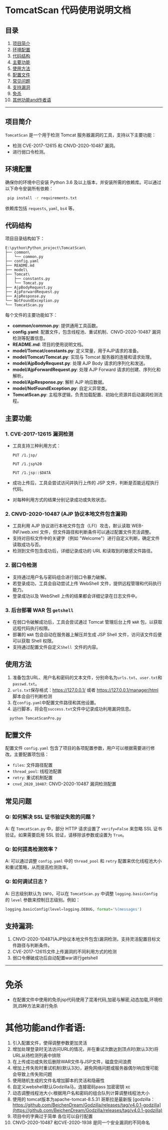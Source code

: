 # TomcatScan 代码使用说明文档

## 目录

1. [项目简介](#项目简介)
2. [环境配置](#环境配置)
3. [代码结构](#代码结构)
4. [主要功能](#主要功能)
5. [使用方法](#使用方法)
6. [配置文件](#配置文件)
7. [常见问题](#常见问题)
8. [支持漏洞](#支持漏洞)
9. [免杀](#免杀)
10. [其他功能and作者语](#其他功能and作者语)

---

## 项目简介

`TomcatScan` 是一个用于检测 Tomcat 服务器漏洞的工具，支持以下主要功能：

- 检测 CVE-2017-12615 和 CNVD-2020-10487 漏洞。
- 进行弱口令检测。

## 环境配置

确保你的环境中已安装 Python 3.6 及以上版本，并安装所需的依赖库。可以通过以下命令安装所有依赖：

~~~bash
 pip install -r requirements.txt
~~~

依赖库包括 `requests`, `yaml`, `bs4` 等。
## 代码结构

项目目录结构如下：

~~~
E:\python\Python_project\TomcatScan\
├── common\
│   └── common.py
├── config.yaml
├── README.md
├── model\
├── Tomcat\
│   ├── constants.py
│   └── Tomcat.py
├── AjpBodyRequest.py
├── AjpForwardRequest.py
├── AjpResponse.py
└── NotFoundException.py
└── TomcatScan.py
~~~

每个文件的主要功能如下：

- **common/common.py**: 提供通用工具函数。
- **config.yaml**: 配置文件，包含线程池、重试机制、CNVD-2020-10487 漏洞检测等配置信息。
- **README.md**: 项目的使用说明文档。
- **model/Tomcat/constants.py**: 定义常量，用于AJP请求的准备。
- **model/Tomcat/Tomcat.py**: 实现与 Tomcat 服务器的连接和请求处理。
- **model/AjpBodyRequest.py**: 处理 AJP Body 请求的序列化和发送。
- **model/AjpForwardRequest.py**: 处理 AJP Forward 请求的创建、序列化和解析。
- **model/AjpResponse.py**: 解析 AJP 响应数据。
- **model/NotFoundException.py**: 自定义异常类。
- **TomcatScan.py**: 主程序逻辑，负责加载配置、初始化资源并启动漏洞检测流程。


## 主要功能



### 1. **CVE-2017-12615 漏洞检测**

- 工具支持三种利用方式：

  `PUT /1.jsp/`

  `PUT /1.jsp%20`

  `PUT /1.jsp::$DATA`

- 成功上传后，工具会尝试访问并执行上传的 JSP 文件，判断是否能远程执行代码。
- 对每种利用方式的结果分别记录成功或失败状态。

### **2. CNVD-2020-10487 (AJP 协议本地文件包含漏洞)**

- 工具利用 AJP 协议进行本地文件包含（LFI）攻击，默认读取 WEB-INF/web.xml 文件，但文件路径和判断条件可以通过配置文件灵活调整。
- 支持对目标文件中的关键字（例如 "Welcome"）进行自定义判断，确定文件读取成功与否。
- 检测到文件包含成功后，详细记录成功的 URL 和读取到的敏感文件路径。

### 2. **弱口令检测**

- 支持通过用户名与密码组合进行弱口令暴力破解。
- 若登录成功，工具会自动尝试上传 WebShell 文件，提供远程管理和代码执行能力。
- 登录成功以及 WebShell 上传的结果都会详细记录在日志文件中。

### 3. **后台部署 WAR 包 `getshell`**

- 在弱口令破解成功后，工具会尝试通过 Tomcat 管理后台上传 `WAR` 包，以获取远程代码执行权限。
- 部署的 `WAR` 包会自动在服务器上解压并生成 JSP Shell 文件，访问该文件后便可以获取 Shell 权限。
- 支持通过配置文件自定义` Shell  `文件的内容。

## 使用方法

1. 准备包含URL、用户名和密码的文本文件，分别命名为`urls.txt`、`user.txt`和`passwd.txt`。
2. `urls.txt`保存格式：https://127.0.0.1/  或者 https://127.0.0.1/manager/html 脚本会自行判断检测
3. 在`config.yaml`中配置文件路径和其他设置。
4. 运行脚本，将会在`success.txt`文件中记录成功利用漏洞信息。

```bash
  python TomcatScanPro.py
```

## 配置文件

配置文件 `config.yaml` 包含了项目的各项配置参数，用户可以根据需要进行修改。主要配置项包括：

- `files`: 文件路径配置
- `thread_pool`: 线程池配置
- `retry`: 重试机制配置
- `cnvd_2020_10487`: CNVD-2020-10487 漏洞检测配置

## 常见问题

### Q: 如何解决 SSL 证书验证失败的问题？

A: 在 `TomcatScan.py` 中，部分 HTTP 请求设置了 `verify=False` 来忽略 SSL 证书验证。如果需要启用 SSL 验证，请移除该参数或设置为 `True`。

### Q: 如何提高检测效率？

A: 可以通过调整 `config.yaml` 中的 `thread_pool` 和 `retry` 配置来优化线程池大小和重试策略，从而提高检测效率。

### Q: 如何调试日志？

A: 日志级别默认为 `INFO`，可以在 `TomcatScan.py` 中调整 `logging.basicConfig` 的 `level` 参数来控制日志级别。例如：
~~~python
logging.basicConfig(level=logging.DEBUG, format='%(messages')
~~~

## 支持漏洞:
1. CNVD-2020-10487(AJP协议本地文件包含)漏洞检测，支持灵活配置目标文件路径与判断条件。
2. CVE-2017-12615文件上传漏洞的不同利用方式的检测
3. 弱口令爆破成功后自动配置war进行getshell

---
# 免杀
* 在配置文件中使用的免杀jsp代码使用了混淆代码,加密与解密,动态加载,环境检测,四种方法来进行免杀

# 其他功能and作者语:
1. 引入配置文件，使得调整参数更加灵活
2. 增加处理登录时无法访问URL的情况，并在重试次数达到顶点时(默认3次)将URL从待检测列表中排除
3. 在上传成功或失败后删除WAR文件与JSP文件，磁盘空间浪费
4. 增加上传失败时重试机制(默认3次)，避免网络问题或服务器偶尔响应慢可能会导致上传失败问题
5. 使用随机生成的文件名增加脚本的灵活和隐蔽性
6. 自定义webshell默认Godzilla马，连接密码pass 加密密钥 xc
7. 动态调整线程池大小:根据用户名和密码的组合队列计算调整线程池大小
8. 使用的 tomcat版本为apache-tomcat-8.5.31 哥斯拉是最新版 [godzilla：https://github.com/BeichenDream/Godzilla/releases/tag/v4.0.1-godzilla](https://github.com/BeichenDream/Godzilla/releases/tag/v4.0.1-godzilla)
9. 项目中的字典过于简单 各位可以自行配置
10. CNVD-2020-10487 和CVE-2020-1938 是同一个安全漏洞的不同命名